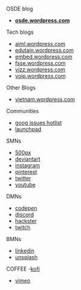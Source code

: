 OSDE blog
- **[osde.wordpress.com](https://osde8info.wordpress.com)**

Tech blogs
- [aiml.wordpress.com](https://aidlml.wordpress.com)
- [edutain.wordpress.com](https://edutain8.wordpress.com)
- [embed.wordpress.com](https://embed8.wordpress.com)
- [fsse.wordpress.com](https://fsse8info.wordpress.com)
- [vizz.wordpress.com](https://vizz8info.wordpress.com)
- [voip.wordpress.com](https://voippix.wordpress.com)

Other Blogs
- [vietnam.wordpress.com](https://lovevietnamese.wordpress.com/)

Communities
- [goog issues hotlist](https://issuetracker.google.com/hotlists/1743334)
- [launchpad](https://launchpad.net/~osde8info)
 
SMNs
- [500px](https://500px.com/p/osde8info?view=photos)
- [deviantart](https://www.deviantart.com/osde8info)
- [instagram](https://www.instagram.com/osde8info/)
- [pinterest](https://www.pinterest.co.uk/osde8info/_saved/)
- [twitter](https://twitter.com/osde8info)
- [youtube](https://www.youtube.com/channel/UC9qzSmzQ720lUlSWM8Q37Mw)

DMNs
- [codepen](https://codepen.io/osde8info/)
- [discord](https://discord.com/channels/@me)
- [hackster](https://www.hackster.io/osde8info)
- [twitch](https://www.twitch.tv/)

BMNs
- [linkedin](https://www.linkedin.com/)
- [unsplash](https://unsplash.com/@osde8info)

COFFEE
-[kofi](https://ko-fi.com/osde8info)
- [vimeo](https://vimeo.com/osde8info)
